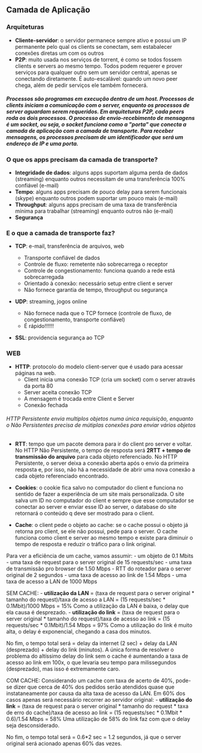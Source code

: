 ## Camada de Aplicação

### Arquiteturas
* **Cliente-servidor**: o servidor permanece sempre ativo e possui um IP permanente pelo qual os clients se conectam, sem estabalecer conexões diretas um com os outros
* **P2P**: muito usada nos serviços de torrent, é como se todos fossem clients e servers ao mesmo tempo. Todos podem requerer e prover serviços para qualquer outro sem um servidor central, apenas se conectando diretamente. É auto-escalável: quando um novo peer chega, além de pedir serviços ele também fornecerá.

##### Processos são programas em execução dentro de um host. Processos de clients iniciam a comunicação com o server, enquanto os processos de server aguardam serem requeridos. Em arquiteturas P2P, cada peers roda os dois processos. O processo de envio-recebimento de mensagens é um socket, ou seja, o socket funciona como a "porta" que conecta a camada de aplicação com a camada de transporte. Para receber mensagens, os processos precisam de um identificador que será um endereço de IP e uma porta.

### O que os apps precisam da camada de transporte?
* **Integridade de dados**: alguns apps suportam alguma perda de dados (streaming) enquanto outros necessitam de uma transferência 100% confiável (e-mail)
* **Tempo**: alguns apps precisam de pouco delay para serem funcionais (skype) enquanto outros podem suportar um pouco mais (e-mail)
* **Throughput**: alguns apps precisam de uma taxa de transferência mínima para trabalhar (streaming) enquanto outros não (e-mail)
* **Segurança**

### E o que a camada de transporte faz?
* **TCP**: e-mail, transferência de arquivos, web
    - Transporte confiável de dados
    - Controle de fluxo: remetente não sobrecarrega o receptor
    - Controle de congestionamento: funciona quando a rede está sobrecarregada
    - Orientado à conexão: necessário setup entre client e server
    - Não fornece garantia de tempo, throughput ou segurança

* **UDP**: streaming, jogos online
    - Não fornece nada que o TCP fornece (controle de fluxo, de congestionamento, transporte confiável)
    - É rápido!!!!!!

* **SSL**: providencia segurança ao TCP

### WEB
* **HTTP**: protocolo do modelo client-server que é usado para acessar páginas na web. 
    - Client inicia uma conexão TCP (cria um socket) com o server através da porta 80
    - Server aceita conexão TCP
    - A mensagem é trocada entre Client e Server
    - Conexão fechada

###### HTTP Persistente envia multiplos objetos numa única requisição, enquanto o Não Persistentes precisa de mútiplas conexões para enviar vários objetos

* **RTT**: tempo  que um pacote demora para ir do client pro server e voltar. No HTTP Não Persistente, o tempo de resposta será **2RTT + tempo de transmissão do arquivo** para cada objeto referenciado. No HTTP Persistente, o server deixa a conexão aberta após o envio da primeira resposta e, por isso, não há a necessidade de abrir uma nova conexão a cada objeto referenciado encontrado.

* **Cookies**: o cookie fica salvo no computador do client e funciona no sentido de fazer a experiência de um site mais personalizada. O site salva um ID no computador do client e sempre que esse computador se conectar ao server e enviar esse ID ao server, o database do site retornará o conteúdo q deve ser mostrado para o client.

* **Cache**: o client pede o objeto ao cache: se o cache possui o objeto já retorna pro client, se ele não possui, pede para o server. O cache funciona como client e server ao mesmo tempo e existe para diminuir o tempo de resposta e reduzir o tráfico para o link original.

Para ver a eficiência de um cache, vamos assumir:
    - um objeto de 0.1 Mbits
    - uma taxa de request para o server original de 15 requests/sec
    - uma taxa de transmissão pro browser de 1.50 Mbps
    - RTT do roteador para o server original de 2 segundos
    - uma taxa de acesso ao link de 1.54 Mbps
    - uma taxa de acesso a LAN de 1000 Mbps

SEM CACHE: 
    - **utilização da LAN** = (taxa de request para o server original * tamanho do request)/taxa de acesso a LAN = (15 requests/sec * 0.1Mbit)/1000 Mbps = 15%
Como a utilização da LAN é baixa, o delay que ela causa é desprezado.
    - **utilização do link** = (taxa de request para o server original * tamanho do request)/taxa de acesso ao link = (15 requests/sec * 0.1Mbit)/1.54 Mbps = 97%
Como a utilização do link é muito alta, o delay é exponencial, chegando a casa dos minutos.

No fim, o tempo total será = delay da internet (2 sec) + delay da LAN (desprezado) + delay do link (minutos).
A única forma de resolver o problema do altíssimo delay do link sem o cache é aumentando a taxa de acesso ao link em 100x, o que levaria seu tempo para milissegundos (desprezado), mas isso é extremamente caro.

COM CACHE:
Considerando um cache com taxa de acerto de 40%, pode-se dizer que cerca de 40% dos pedidos serão atendidos quase que instataneamente por causa da alta taxa de acesso da LAN. Em 60% dos casos apenas será necessário recorrer ao servidor original:
    - **utilização do link** = (taxa de request para o server original * tamanho do request * taxa de erro do cache)/taxa de acesso ao link = (15 requests/sec * 0.1Mbit * 0.6)/1.54 Mbps = 58%
Uma utilização de 58% do link faz com que o delay seja desconsiderado.

No fim, o tempo total será = 0.6*2 sec = 1.2 segundos, já que o server original será acionado apenas 60% das vezes.
